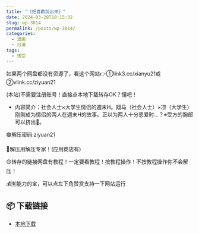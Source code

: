 ```yaml
---
title: "《把喜歡說出來》"
date: 2024-03-28T18:15:32
slug: wp-3014
permalink: /posts/wp-3014/
categories:
  - 漫画
  - 日漫
tags:
  - 诱受
---
```


如果两个网盘都没有资源了，看这个网站👉①link3.cc/xianyu21或②vlink.cc/ziyuan21

(本站)不需要注册账号！直接点本地下载转存OK？懂吧！

*   内容简介：社会人士×大学生情侣的週末H。翔马（社会人士）×凉（大学生）刚刚成为情侣的两人在週末H的故事。正以为两人十分恩爱时…？※受方的胸部可以挤出🍼。

🟢解压密码:ziyuan21

🔵解压用解压专家！(应用商店有)

🟡转存的链接网盘有教程！一定要看教程！按教程操作！不按教程操作你不会解压！

💰🈶能力的宝，可以点左下角赞赏支持一下网站运行

## 📦 下载链接
- [本地下载](https://blziyuan21.com/pay-download/3014?key=48935a14d4&down_id=0)

